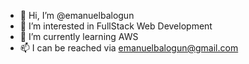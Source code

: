 - 👋 Hi, I’m @emanuelbalogun
- 👀 I’m interested in FullStack Web Development
- 🌱 I’m currently learning AWS
- 📫 I can be reached via emanuelbalogun@gmail.com 

<!---
emanuelbalogun/emanuelbalogun is a ✨ special ✨ repository because its `README.md` (this file) appears on your GitHub profile.
You can click the Preview link to take a look at your changes.
--->

